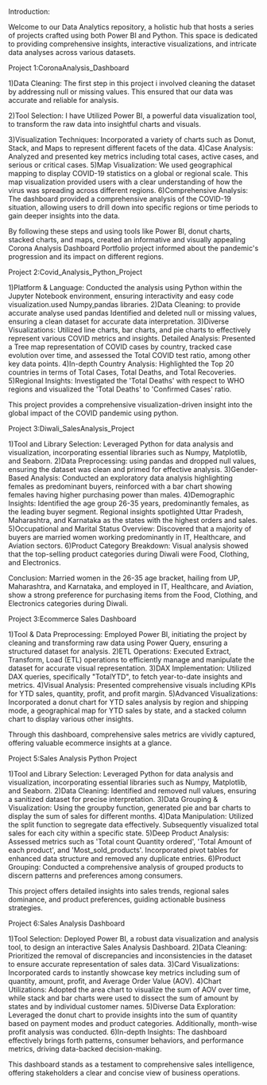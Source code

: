 Introduction:

Welcome to our Data Analytics repository, a holistic hub that hosts a series of projects crafted using both Power BI and Python. This space is dedicated to providing comprehensive insights, interactive visualizations, and intricate data analyses across various datasets. 

Project 1:CoronaAnalysis_Dashboard

1)Data Cleaning: The first step in this project i involved cleaning the dataset by addressing null or missing values. This ensured that our data was accurate and reliable for analysis.

2)Tool Selection: I have Utilized Power BI, a powerful data visualization tool, to transform the raw data into insightful charts and visuals.

3)Visualization Techniques: Incorporated a variety of charts such as Donut, Stack, and Maps to represent different facets of the data.
4)Case Analysis: Analyzed and presented key metrics including total cases, active cases, and serious or critical cases.
5)Map Visualization: We used geographical mapping to display COVID-19 statistics on a global or regional scale. This map visualization provided users with a clear understanding of how the virus was spreading across different regions.
6)Comprehensive Analysis: The dashboard provided a comprehensive analysis of the COVID-19 situation, allowing users to drill down into specific regions or time periods to gain deeper insights into the data.

By following these steps and using tools like Power BI, donut charts, stacked charts, and maps, created an informative and visually appealing Corona Analysis Dashboard Portfolio project informed about the pandemic's progression and its impact on different regions.


Project 2:Covid_Analysis_Python_Project

1)Platform & Language: Conducted the analysis using Python within the Jupyter Notebook environment, ensuring interactivity and easy code visualization.used Numpy,pandas libraries.
2)Data Cleaning: to provide accurate analyse used pandas Identified and deleted null or missing values, ensuring a clean dataset for accurate data interpretation.
3)Diverse Visualizations: Utilized line charts, bar charts, and pie charts to effectively represent various COVID metrics and insights.
Detailed Analysis: Presented a Tree map representation of COVID cases by country, tracked case evolution over time, and assessed the Total COVID test ratio, among other key data points.
4)In-depth Country Analysis: Highlighted the Top 20 countries in terms of Total Cases, Total Deaths, and Total Recoveries.
5)Regional Insights: Investigated the 'Total Deaths' with respect to WHO regions and visualized the 'Total Deaths' to 'Confirmed Cases' ratio.

This project provides a comprehensive visualization-driven insight into the global impact of the COVID pandemic using python.

Project 3:Diwali_SalesAnalysis_Project

1)Tool and Library Selection: Leveraged Python for data analysis and visualization, incorporating essential libraries such as Numpy, Matplotlib, and Seaborn.
2)Data Preprocessing: using pandas and dropped null values, ensuring the dataset was clean and primed for effective analysis.
3)Gender-Based Analysis: Conducted an exploratory data analysis highlighting females as predominant buyers, reinforced with a bar chart showing females having higher purchasing power than males.
4)Demographic Insights: Identified the age group 26-35 years, predominantly females, as the leading buyer segment. Regional insights spotlighted Uttar Pradesh, Maharashtra, and Karnataka as the states with the highest orders and sales.
5)Occupational and Marital Status Overview: Discovered that a majority of buyers are married women working predominantly in IT, Healthcare, and Aviation sectors.
6)Product Category Breakdown: Visual analysis showed that the top-selling product categories during Diwali were Food, Clothing, and Electronics.

Conclusion:
Married women in the 26-35 age bracket, hailing from UP, Maharashtra, and Karnataka, and employed in IT, Healthcare, and Aviation, show a strong preference for purchasing items from the Food, Clothing, and Electronics categories during Diwali.

Project 3:Ecommerce Sales Dashboard

1)Tool & Data Preprocessing: Employed Power BI, initiating the project by cleaning and transforming raw data using Power Query, ensuring a structured dataset for analysis.
2)ETL Operations: Executed Extract, Transform, Load (ETL) operations to efficiently manage and manipulate the dataset for accurate visual representation.
3)DAX Implementation: Utilized DAX queries, specifically "TotalYTD", to fetch year-to-date insights and metrics.
4)Visual Analysis: Presented comprehensive visuals including KPIs for YTD sales, quantity, profit, and profit margin.
5)Advanced Visualizations: Incorporated a donut chart for YTD sales analysis by region and shipping mode, a geographical map for YTD sales by state, and a stacked column chart to display various other insights.

Through this dashboard, comprehensive sales metrics are vividly captured, offering valuable ecommerce insights at a glance.

Project 5:Sales Analysis Python Project

1)Tool and Library Selection: Leveraged Python for data analysis and visualization, incorporating essential libraries such as Numpy, Matplotlib, and Seaborn.
2)Data Cleaning: Identified and removed null values, ensuring a sanitized dataset for precise interpretation.
3)Data Grouping & Visualization: Using the groupby function, generated pie and bar charts to display the sum of sales for different months.
4)Data Manipulation: Utilized the split function to segregate data effectively. Subsequently visualized total sales for each city within a specific state.
5)Deep Product Analysis: Assessed metrics such as 'Total count Quantity ordered', 'Total Amount of each product', and 'Most_sold_products'. Incorporated pivot tables for enhanced data structure and removed any duplicate entries.
6)Product Grouping: Conducted a comprehensive analysis of grouped products to discern patterns and preferences among consumers.

This project offers detailed insights into sales trends, regional sales dominance, and product preferences, guiding actionable business strategies.

Project 6:Sales Analysis Dashboard

1)Tool Selection: Deployed Power BI, a robust data visualization and analysis tool, to design an interactive Sales Analysis Dashboard.
2)Data Cleaning: Prioritized the removal of discrepancies and inconsistencies in the dataset to ensure accurate representation of sales data.
3)Card Visualizations: Incorporated cards to instantly showcase key metrics including sum of quantity, amount, profit, and Average Order Value (AOV).
4)Chart Utilizations: Adopted the area chart to visualize the sum of AOV over time, while stack and bar charts were used to dissect the sum of amount by states and by individual customer names.
5)Diverse Data Exploration: Leveraged the donut chart to provide insights into the sum of quantity based on payment modes and product categories. Additionally, month-wise profit analysis was conducted.
6)In-depth Insights: The dashboard effectively brings forth patterns, consumer behaviors, and performance metrics, driving data-backed decision-making.

This dashboard stands as a testament to comprehensive sales intelligence, offering stakeholders a clear and concise view of business operations.





















